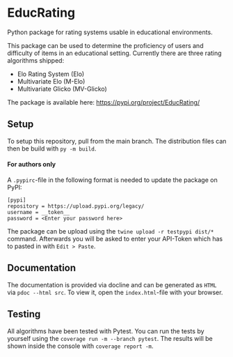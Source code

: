 # EducRating
Python package for rating systems usable in educational environments.

This package can be used to determine the proficiency of users and difficulty of items in an educational setting.
Currently there are three rating algorithms shipped:
- Elo Rating System (Elo)
- Multivariate Elo (M-Elo)
- Multivariate Glicko (MV-Glicko)

The package is available here: https://pypi.org/project/EducRating/
## Setup
To setup this repository, pull from the main branch.
The distribution files can then be build with `py -m build`.
#### For authors only
A `.pypirc`-file in the following format is needed to update the package on PyPI:
```
[pypi]
repository = https://upload.pypi.org/legacy/
username = __token__
password = <Enter your password here>
```
The package can be upload using the `twine upload -r testpypi dist/*` command.
Afterwards you will be asked to enter your API-Token which has to pasted in with `Edit > Paste`.
## Documentation
The documentation is provided via docline and can be generated as `HTML` via `pdoc --html src`.
To view it, open the `index.html`-file with your browser.
## Testing
All algorithms have been tested with Pytest.
You can run the tests by yourself using the `coverage run -m --branch pytest`.
The results will be shown inside the console with `coverage report -m`. 
